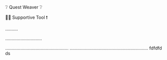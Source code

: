 ❔ Quest Weaver ❔

👷‍♂️ Supportive Tool ❗

..........

.............................

..................................................
..............................................................
fdfdfd
ds
